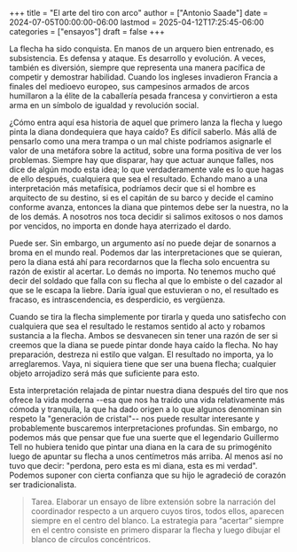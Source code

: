 +++
title = "El arte del tiro con arco"
author = ["Antonio Saade"]
date = 2024-07-05T00:00:00-06:00
lastmod = 2025-04-12T17:25:45-06:00
categories = ["ensayos"]
draft = false
+++

La flecha ha sido conquista. En manos de un arquero bien entrenado, es subsistencia. Es defensa y ataque. Es desarrollo y evolución. A veces, también es diversión, siempre que representa una manera pacífica de competir y demostrar habilidad. Cuando los ingleses invadieron Francia a finales del medioevo europeo, sus campesinos armados de arcos humillaron a la élite de la caballería pesada francesa y convirtieron a esta arma en un símbolo de igualdad y revolución social.

¿Cómo entra aquí esa historia de aquel que primero lanza la flecha y luego pinta la diana dondequiera que haya caído? Es difícil saberlo. Más allá de pensarlo como una mera trampa o un mal chiste podríamos asignarle el valor de una metáfora sobre la actitud, sobre una forma positiva de ver los problemas. Siempre hay que disparar, hay que actuar aunque falles, nos dice de algún modo esta idea; lo que verdaderamente vale es lo que hagas de ello después, cualquiera que sea el resultado. Echando mano a una interpretación más metafísica, podríamos decir que si el hombre es arquitecto de su destino, si es el capitán de su barco y decide el camino conforme avanza, entonces la diana que pintemos debe ser la nuestra, no la de los demás. A nosotros nos toca decidir si salimos exitosos o nos damos por vencidos, no importa en donde haya aterrizado el dardo.

Puede ser. Sin embargo, un argumento así no puede dejar de sonarnos a broma en el mundo real. Podemos dar las interpretaciones que se quieran, pero la diana está ahí para recordarnos que la flecha solo encuentra su razón de existir al acertar. Lo demás no importa. No tenemos mucho qué decir del soldado que falla con su flecha al que lo embiste o del cazador al que se le escapa la liebre. Daría igual que estuvieran o no, el resultado es fracaso, es intrascendencia, es desperdicio, es vergüenza.

Cuando se tira la flecha simplemente por tirarla y queda uno satisfecho con cualquiera que sea el resultado le restamos sentido al acto y robamos sustancia a la flecha. Ambos se desvanecen sin tener una razón de ser si creemos que la diana se puede pintar donde haya caído la flecha. No hay preparación, destreza ni estilo que valgan. El resultado no importa, ya lo arreglaremos. Vaya, ni siquiera tiene que ser una buena flecha; cualquier objeto arrojadizo será más que suficiente para esto.

Esta interpretación relajada de pintar nuestra diana después del tiro que nos ofrece la vida moderna --esa que nos ha traído una vida relativamente más cómoda y tranquila, la que ha dado origen a lo que algunos denominan sin respeto la "generación de cristal"-- nos puede resultar interesante y probablemente buscaremos interpretaciones profundas. Sin embargo, no podemos más que pensar que fue una suerte que el legendario Guillermo Tell no hubiera tenido que pintar una diana en la cara de su primogénito luego de apuntar su flecha a unos centímetros más arriba. Al menos así no tuvo que decir: "perdona, pero esta es mi diana, esta es mi verdad". Podemos suponer con cierta confianza que su hijo le agradeció de corazón ser tradicionalista.

> Tarea. Elaborar un ensayo de libre extensión sobre la narración del coordinador respecto a un arquero cuyos tiros, todos ellos, aparecen siempre en el centro del blanco. La estrategia para “acertar” siempre en el centro consiste en primero disparar la flecha y luego dibujar el blanco de círculos concéntricos.
